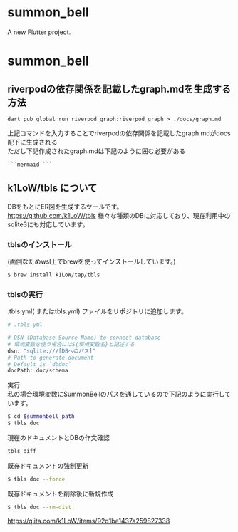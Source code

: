 # summon_bell

A new Flutter project.
# summon_bell

## riverpodの依存関係を記載したgraph.mdを生成する方法
```
dart pub global run riverpod_graph:riverpod_graph > ./docs/graph.md
```
上記コマンドを入力することでriverpodの依存関係を記載したgraph.mdがdocs配下に生成される  
ただし下記作成されたgraph.mdは下記のように囲む必要がある
```
```mermaid ```
```

## k1LoW/tbls について
DBをもとにER図を生成するツールです。  
https://github.com/k1LoW/tbls
様々な種類のDBに対応しており、現在利用中のsqlite3にも対応しています。

### tblsのインストール
(面倒なためwsl上でbrewを使ってインストールしています。)
```bash
$ brew install k1LoW/tap/tbls
```

### tblsの実行
.tbls.yml( またはtbls.yml) ファイルをリポジトリに追加します。
```bash
# .tbls.yml

# DSN (Database Source Name) to connect database
# 環境変数を使う場合には${環境変数名}と記述する
dsn: "sqlite:///[DBへのパス]"
# Path to generate document
# Default is `dbdoc`
docPath: doc/schema
```
実行  
私の場合環境変数にSummonBellのパスを通しているので下記のように実行しています。
```bash
$ cd $summonbell_path
$ tbls doc
```

現在のドキュメントとDBの作文確認
```bash
tbls diff
```

既存ドキュメントの強制更新
```bash
$ tbls doc --force
```

既存ドキュメントを削除後に新規作成
```bash
$ tbls doc --rm-dist
```
https://qiita.com/k1LoW/items/92d1be1437a259827338

